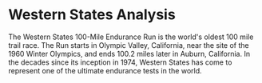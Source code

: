 # Western States Analysis

The Western States 100-Mile Endurance Run is the world's oldest 100 mile trail race. The Run starts in Olympic Valley, California, near the site of the 1960 Winter Olympics, and ends 100.2 miles later in Auburn, California. In the decades since its inception in 1974, Western States has come to represent one of the ultimate endurance tests in the world. 